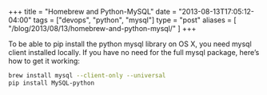 +++
title = "Homebrew and Python-MySQL"
date = "2013-08-13T17:05:12-04:00"
tags = ["devops", "python", "mysql"]
type = "post"
aliases = [
    "/blog/2013/08/13/homebrew-and-python-mysql/"
]
+++

To be able to pip install the python mysql library on OS X, you need mysql client installed locally. If you have no need for the full mysql package, here’s how to get it working:<!--more-->
```bash
brew install mysql --client-only --universal
pip install MySQL-python
```

